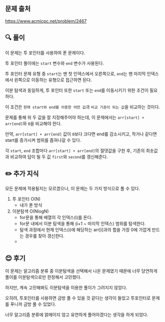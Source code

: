 ## 문제 출처
https://www.acmicpc.net/problem/2467
## 🔍 풀이
이 문제는 투 포인터를 사용하여 푼 문제이다.

투 포인터 풀이에는 `start` 변수와 `end` 변수가 사용된다.

투 포인터 문제 유형 중 `start`는 맨 첫 인덱스에서 오른쪽으로, `end`는 맨 마지막 인덱스에서 왼쪽으로 이동하는 유형으로 접근하면 된다.

이분 탐색과 동일하게, 투 포인터 또한 `start` 또는 `end`를 이동시키기 위한 조건이 필요하다.

이 조건은 `현재 start와 end를 이용한 어떤 값`과 `비교 기준이 되는 값`을 비교하는 것이다.

문제를 통해 위 두 값을 잘 지정해주어야 하는데, 이 문제에서는 `arr[start] + arr[end]`와 `0`을 비교해야 한다.

만약, `arr[start] + arr[end]` 값이 `0`보다 크다면 end를 감소시키고, 작거나 같다면 start를 증가시켜 범위를 좁혀나갈 수 있다.

각 `start`, `end` 조합마다 `arr[start] + arr[end]`의 절댓값을 구한 후, 기존의 최솟값과 비교하여 답이 될 두 값 `first`와 `second`를 갱신해준다.
## ✏️ 추가 지식
모든 문제에 적용될지는 모르겠으나, 이 문제는 두 가지 방식으로 풀 수 있다.

1. 투 포인터 O(N)
   - 내가 푼 방식
2. 이분탐색 O(NlogN)
   - for문을 통해 배열의 각 인덱스(i)를 돈다.
   - for문 내에서 이분 탐색을 통해 (i+1 ~ 마지막 인덱스) 범위를 탐색한다.
   - 탐색 과정에서 현재 인덱스(i)에 해당하는 arr[i]과의 합을 가장 0에 가깝게 만드는 경우를 찾아 갱신한다.
   - 
## 😊 후기
이 문제는 알고리즘 분류 중 이분탐색을 선택해서 나온 문제였기 때문에 너무 당연하게 풀이를 이분탐색으로만 한정해서 고민했다.

하지만, 계속 고민해봐도 이분탐색을 이용한 풀이가 그려지지 않았다.

오히려, 투포인터를 사용하면 금방 풀 수 있을 것 같다는 생각이 들었고 투포인터로 문제를 푸니까 금방 풀 수 있었다.

너무 알고리즘 분류에 얽매이지 않고 유연하게 풀어야겠다는 생각을 하게 되었다.